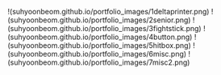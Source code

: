 !(suhyoonbeom.github.io/portfolio_images/1deltaprinter.png)
!(suhyoonbeom.github.io/portfolio_images/2senior.png)
!(suhyoonbeom.github.io/portfolio_images/3fightstick.png)
!(suhyoonbeom.github.io/portfolio_images/4button.png)
!(suhyoonbeom.github.io/portfolio_images/5hitbox.png)
!(suhyoonbeom.github.io/portfolio_images/6misc.png)
!(suhyoonbeom.github.io/portfolio_images/7misc2.png)
